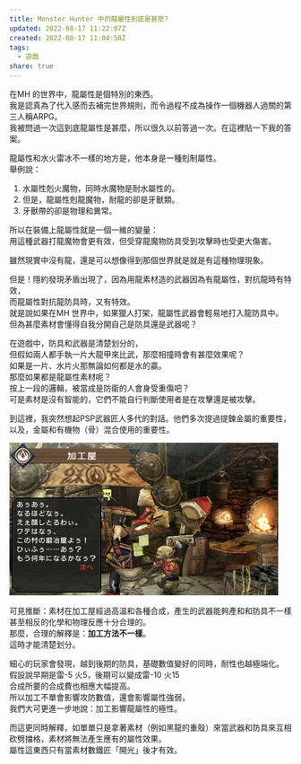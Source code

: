 ```yaml
---  
title: Monster Hunter 中的龍屬性到底是甚麼?  
updated: 2022-08-17 11:22:07Z  
created: 2022-08-17 11:04:50Z  
tags:  
  - 遊戲  
share: true  
---  
```

  
在MH 的世界中，龍屬性是個特別的東西。  
我是認真為了代入感而去補完世界規則，而令過程不成為操作一個機器人過關的第三人稱ARPG。  
我被問過一次這到底龍屬性是甚麼，所以很久以前答過一次。在這裡貼一下我的答案。  
  
龍屬性和水火雷冰不一樣的地方是，他本身是一種剋制屬性。  
舉例說：  
1. 水屬性剋火魔物，同時水魔物是耐水屬性的。  
2. 但是，龍屬性剋龍魔物，耐龍的卻是牙獸類。  
3. 牙獸帶的卻是物理和異常。  
  
所以在裝備上龍屬性就是一個一維的變量：  
用這種武器打龍魔物會更有效，但受穿龍魔物防具受到攻擊時也受更大傷害。  
  
雖然現實中沒有龍，還是可以想像得到那個世界就是就是有這種物理現象。  
  
但是！隱約發現矛盾出現了，因為用龍素材造的武器因為有龍屬性，對抗龍時有特效，  
而龍屬性對抗龍防具時，又有特效。  
就是說如果在MH 世界中，如果獵人打架，龍屬性武器會輕易地打入龍防具中。  
但為甚麼素材會懂得自我分開自己是防具還是武器呢？  
  
在遊戲中，防具和武器是清楚划分的，  
但假如兩人都手執一片大龍甲來比武，那麼相撞時會有甚麼效果呢？  
如果是一片、水片火那無論如何都是水的贏。  
那麼如果都是龍屬性素材呢？  
按上一段的邏輯，被當成是防衛的人會身受重傷吧？  
可是素材是沒有智能的，它們不能自行判斷使用者是在攻擊還是被攻擊。  
  
到這裡，我突然想起PSP武器匠人多代的對話。他們多次提過提鍊金屬的重要性，以及，金屬和有機物（骨）混合使用的重要性。  
  
![Pasted image 20231001160839.png](./blogs/images/Pasted%20image%2020231001160839.png#)  
  
可見推斷：素材在加工屋經過高溫和各種合成，產生的武器能夠產和和防具不一樣甚至相反的化學和物理反應十分合理的。  
那麼，合理的解釋是：**加工方法不一樣**。  
這時才能清楚划分。  
  
細心的玩家會發現，越到後期的防具，基礎數值變好的同時，耐性也越極端化。  
假設說早期是雷-5 火5，後期可以變成雷-10 火15  
合成所要的合成費也相應大幅提高。  
所以加工不單會影響攻防數值，還會影響屬性強弱，  
我們大可更進一步地說：加工影響龍屬性的極性。  
  
而這更同時解釋，如單單只是拿著素材（例如黑龍的重殼）來當武器和防具來互相砍劈擋格，素材將無法產生應有的屬性效果。  
屬性這東西只有當素材數鐵匠「開光」後才有效。